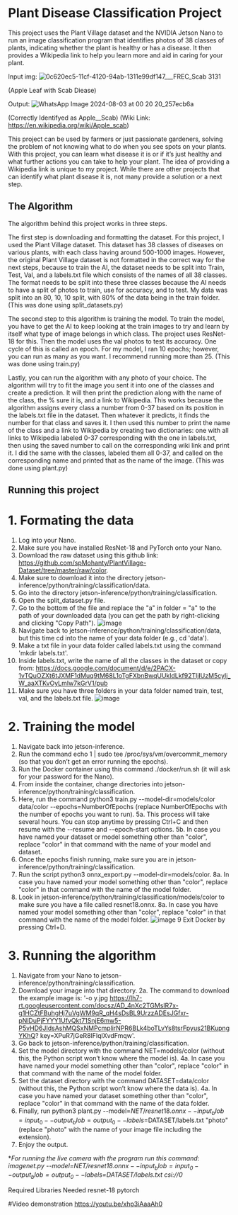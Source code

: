 # Plant Disease Classification Project

This project uses the Plant Village dataset and the NVIDIA Jetson Nano to run an image classification program that identifies photos of 38 classes of plants, indicating whether the plant is healthy or has a disease. It then provides a Wikipedia link to help you learn more and aid in caring for your plant.

Input img:
![0c620ec5-11cf-4120-94ab-1311e99df147___FREC_Scab 3131](https://github.com/user-attachments/assets/2546e04e-9033-4075-9ba5-be72e0d5d71d)

(Apple Leaf with Scab Diease)

Output:
![WhatsApp Image 2024-08-03 at 00 20 20_257ecb6a](https://github.com/user-attachments/assets/b83220a7-6c2b-4875-83ed-7a468df7eaa7)

(Correctly Identifyed as Apple__Scab)
(Wiki Link: https://en.wikipedia.org/wiki/Apple_scab)

This project can be used by farmers or just passionate gardeners, solving the problem of not knowing what to do when you see spots on your plants. With this project, you can learn what disease it is or if it’s just healthy and what further actions you can take to help your plant. The idea of providing a Wikipedia link is unique to my project. While there are other projects that can identify what plant disease it is, not many provide a solution or a next step.

## The Algorithm

The algorithm behind this project works in three steps.

The first step is downloading and formatting the dataset. For this project, I used the Plant Village dataset. This dataset has 38 classes of diseases on various plants, with each class having around 500-1000 images. However, the original Plant Village dataset is not formatted in the correct way for the next steps, because to train the AI, the dataset needs to be split into Train, Test, Val, and a labels.txt file which consists of the names of all 38 classes. The format needs to be split into these three classes because the AI needs to have a split of photos to train, use for accuracy, and to test. My data was split into an 80, 10, 10 split, with 80% of the data being in the train folder. (This was done using split_datasets.py)

The second step to this algorithm is training the model. To train the model, you have to get the AI to keep looking at the train images to try and learn by itself what type of image belongs in which class. The project uses ResNet-18 for this. Then the model uses the val photos to test its accuracy. One cycle of this is called an epoch. For my model, I ran 10 epochs; however, you can run as many as you want. I recommend running more than 25. (This was done using train.py)

Lastly, you can run the algorithm with any photo of your choice. The algorithm will try to fit the image you sent it into one of the classes and create a prediction. It will then print the prediction along with the name of the class, the % sure it is, and a link to Wikipedia. This works because the algorithm assigns every class a number from 0-37 based on its position in the labels.txt file in the dataset. Then whatever it predicts, it finds the number for that class and saves it. I then used this number to print the name of the class and a link to Wikipedia by creating two dictionaries: one with all links to Wikipedia labeled 0-37 corresponding with the one in labels.txt, then using the saved number to call on the corresponding wiki link and print it. I did the same with the classes, labeled them all 0-37, and called on the corresponding name and printed that as the name of the image. (This was done using plant.py)


## Running this project
# 1. Formating the data
1. Log into your Nano.
2. Make sure you have installed ResNet-18 and PyTorch onto your Nano.
3. Download the raw dataset using this github link: https://github.com/spMohanty/PlantVillage-Dataset/tree/master/raw/color.
4. Make sure to download it into the directory jetson-inference/python/training/classification/data.
5. Go into the directory jetson-inference/python/training/classification.
6. Open the split_dataset.py file.
7. Go to the bottom of the file and replace the "a" in folder = "a" to the path of your downloaded data (you can get the path by right-clicking and clicking "Copy Path").
![image](https://github.com/user-attachments/assets/8bb2d0e9-0981-4840-b8b6-1b0130d122cd)
8. Navigate back to jetson-inference/python/training/classification/data, but this time cd into the name of your data folder (e.g., cd 'data').
9. Make a txt file in your data folder called labels.txt using the command 'mkdir labels.txt'.
10. Inside labels.txt, write the name of all the classes in the dataset or copy from: https://docs.google.com/document/d/e/2PACX-1vTQuOZXt6tJXMF1dMuq9tM68L1oTgFXbnBwqUUkldLkf92TljIUzM5cyIj_W_aaXTKvOyLmIw7kGrV1/pub
11. Make sure you have three folders in your data folder named train, test, val, and the labels.txt file.
![image](https://github.com/user-attachments/assets/f89ab593-2da5-4f2f-a8c8-f96bf641bb0a)
# 2. Training the model
1. Navigate back into jetson-inference.
2. Run the command echo 1 | sudo tee /proc/sys/vm/overcommit_memory (so that you don’t get an error running the epochs).
3. Run the Docker container using this command ./docker/run.sh (it will ask for your password for the Nano).
4. From inside the container, change directories into jetson-inference/python/training/classification.
5. Here, run the command python3 train.py --model-dir=models/color data/color --epochs=NumberOfEpochs (replace NumberOfEpochs with the number of epochs you want to run).
  5a. This process will take several hours. You can stop anytime by pressing Ctrl+C and then resume with the --resume and --epoch-start options.
  5b. In case you have named your dataset or model something other than "color", replace "color" in that command with the name of your model and dataset.
6. Once the epochs finish running, make sure you are in jetson-inference/python/training/classification.
7. Run the script python3 onnx_export.py --model-dir=models/color.
   8a. In case you have named your model something other than "color", replace "color" in that command with the name of the model folder.
8.  Look in jetson-inference/python/training/classification/models/color to make sure you have a file called resnet18.onnx.
   8a. In case you have named your model something other than "color", replace "color" in that command with the name of the model folder.
![image](https://github.com/user-attachments/assets/b71684d7-029e-4499-ba07-e6f2a9a62a42)
9 Exit Docker by pressing Ctrl+D.
# 3. Running the algorithm
1. Navigate from your Nano to jetson-inference/python/training/classification.
2. Download your image into that directory.
   2a. The command to download the example image is: '-o y.jpg https://lh7-rt.googleusercontent.com/docsz/AD_4nXc2TGMslR7x-g1HCZtFBuhgHj7uVgWM9qR_qH4sDsBL9UrzzADEsJGfxr-pNlDuPjFYYY1UfvQkt71SnjE6mw5-P5vHD6JIdsAshMQSxNMPcmplirNPR6BLk4boTLvYs8tsrFpyus21BKupngYKhQ?  key=XPuR7jGeR8lFIqlXvdFmqw'.
3. Go back to jetson-inference/python/training/classification.
4. Set the model directory with the command NET=models/color (without this, the Python script won’t know where the model is).
  4a. In case you have named your model something other than "color", replace "color" in that command with the name of the model folder.
5. Set the dataset directory with the command DATASET=data/color (without this, the Python script won’t know where the data is).
  4a. In case you have named your dataset something other than "color", replace "color" in that command with the name of the data folder.
6. Finally, run python3 plant.py --model=$NET/resnet18.onnx --input_blob=input_0 --output_blob=output_0 --labels=$DATASET/labels.txt "photo" (replace "photo" with the name of your image file including the extension).
7. Enjoy the output.

**For running the live camera with the program run this command: imagenet.py --model=$NET/resnet18.onnx --input_blob=input_0 --output_blob=output_0 --labels=$DATASET/labels.txt csi://0*

Required Libraries Needed
resnet-18
pytorch


#Video demonstration
https://youtu.be/xhp3iAaaAh0
